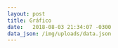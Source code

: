 ```yaml
---
layout: post
title: Gráfico
date:   2018-08-03 21:34:07 -0300
data_json: /img/uploads/data.json
---
```


